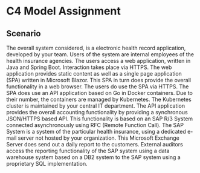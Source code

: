 # C4 Model Assignment

## Scenario

The overall system considered, is a electronic health record application, developed by your team. Users of the system are internal employees of the health insurance agencies. The users access a web application, written in Java and Spring Boot. Interaction takes place via HTTPS. The web application provides static content as well as a single page application (SPA) written in Microsoft Blazor. This SPA in turn does provide the overall functionality in a web browser. The users do use the SPA via HTTPS. The SPA does use an API application based on Go in Docker containers. Due to their number, the containers are managed by Kubernetes. The Kubernetes cluster is maintained by your central IT department. The API application provides the overall accounting functionality by providing a synchronous JSON/HTTPS based API. This functionality is based on an SAP R/3 System connected asynchronously using RFC (Remote Function Call). The SAP System is a system of the particular health insurance, using a dedicated e-mail server not hosted by your organization. This Microsoft Exchange Server does send out a daily report to the customers. External auditors access the reporting functionality of the SAP system using a data warehouse system based on a DB2 system to the SAP system using a proprietary SQL implementation.


